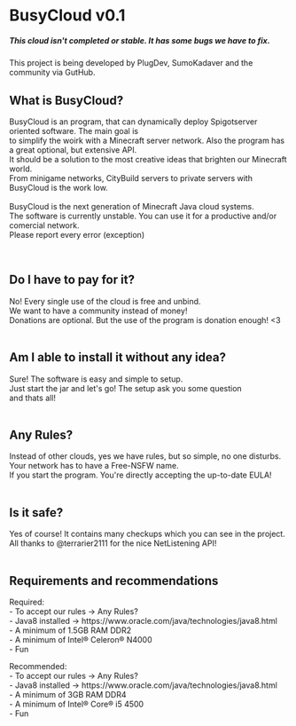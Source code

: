 <h1>BusyCloud v0.1</h1>
<h5>This cloud isn't completed or stable. It has some bugs we have to fix.</h5>
<p>This project is being developed by PlugDev, SumoKadaver and the community via GutHub.</p>

<h2>What is BusyCloud?</h2>
<p>BusyCloud is an program, that can dynamically deploy Spigotserver oriented software. The main goal is<br>
to simplify the woirk with a Minecraft server network. Also the program has a great optional, but extensive API.<br>
It should be a solution to the most creative ideas that brighten our Minecraft world. <br>
From minigame networks, CityBuild servers to private servers with BusyCloud is the work low.<br>
<br>
BusyCloud is the next generation of Minecraft Java cloud systems. <br>
The software is currently unstable. You can use it for a productive and/or comercial network.<br>
Please report every error (exception)</p>
<br>
<h2>Do I have to pay for it?</h2>
No! Every single use of the cloud is free and unbind.<br>
We want to have a community instead of money!<br>
Donations are optional. But the use of the program is donation enough! <3<br>
<br>
<h2>Am I able to install it without any idea?</h2>
Sure! The software is easy and simple to setup.<br>
Just start the jar and let's go! The setup ask you some question<br>
and thats all!<br>
<br>
<h2>Any Rules?</h2>
Instead of other clouds, yes we have rules, but so simple, no one disturbs.<br>
Your network has to have a Free-NSFW name. <br>
If you start the program. You're directly accepting the up-to-date EULA!<br>
<br>
<h2>Is it safe?</h2>
Yes of course! It contains many checkups which you can see in the project.<br>
All thanks to @terrarier2111 for the nice NetListening API!<br>
<br>
<h2>Requirements and recommendations</h2>
<p>Required:<br>
- To accept our rules -> Any Rules?<br>
- Java8 installed -> https://www.oracle.com/java/technologies/java8.html<br>
- A minimum of 1.5GB RAM DDR2<br>
- A minimum of Intel® Celeron® N4000<br>
- Fun</p>
<p>Recommended:<br>
- To accept our rules -> Any Rules?<br>
- Java8 installed -> https://www.oracle.com/java/technologies/java8.html<br>
- A minimum of 3GB RAM DDR4<br>
- A minimum of Intel® Core® i5 4500<br>
- Fun</p>
